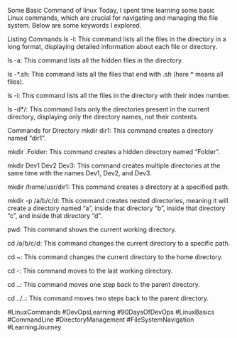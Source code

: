 Some Basic Command of linux
Today, I spent time learning some basic Linux commands, which are crucial for navigating and managing the file system. Below are some keywords I explored.

Listing Commands
ls -l: This command lists all the files in the directory in a long format, displaying detailed information about each file or directory.

ls -a: This command lists all the hidden files in the directory.

ls -*.sh: This command lists all the files that end with .sh (here * means all files).

ls -i: This command lists all the files in the directory with their index number.

ls -d*/: This command lists only the directories present in the current directory, displaying only the directory names, not their contents.

Commands for Directory
mkdir dir1: This command creates a directory named “dir1”.

mkdir .Folder: This command creates a hidden directory named “Folder”.

mkdir Dev1 Dev2 Dev3: This command creates multiple directories at the same time with the names Dev1, Dev2, and Dev3.

mkdir /home/usr/dir1: This command creates a directory at a specified path.

mkdir -p /a/b/c/d: This command creates nested directories, meaning it will create a directory named “a”, inside that directory “b”, inside that directory “c”, and inside that directory “d”.

pwd: This command shows the current working directory.

cd /a/b/c/d: This command changes the current directory to a specific path.

cd ~: This command changes the current directory to the home directory.

cd -: This command moves to the last working directory.

cd ..: This command moves one step back to the parent directory.

cd ../..: This command moves two steps back to the parent directory.

#LinuxCommands #DevOpsLearning #90DaysOfDevOps #LinuxBasics #CommandLine #DirectoryManagement #FileSystemNavigation #LearningJourney